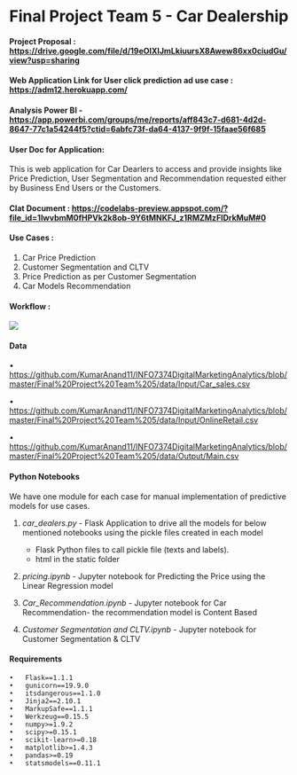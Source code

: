 # Final Project Team 5 - Car Dealership

#### Project Proposal : https://drive.google.com/file/d/19eOIXlJmLkiuursX8Awew86xx0ciudGu/view?usp=sharing

#### Web Application Link for User click prediction ad use case : https://adm12.herokuapp.com/

#### Analysis Power BI - https://app.powerbi.com/groups/me/reports/aff843c7-d681-4d2d-8647-77c1a54244f5?ctid=6abfc73f-da64-4137-9f9f-15faae56f685

#### User Doc for Application:

This is web application for Car Dearlers to access and provide insights like Price Prediction, User Segmentation and Recommendation requested either by Business End Users or the Customers.

#### Clat Document : https://codelabs-preview.appspot.com/?file_id=1IwvbmM0fHPVk2k8ob-9Y6tMNKFJ_z1RMZMzFlDrkMuM#0

#### Use Cases :
 1. Car Price Prediction
 2. Customer Segmentation and CLTV
 3. Price Prediction as per Customer Segmentation
 4. Car Models Recommendation
 
#### Workflow :

![](https://github.com/KumarAnand11/INFO7374DigitalMarketingAnalytics/blob/master/Final%20Project%20Team%205/static/images/workflow.JPG)

#### Data 

• https://github.com/KumarAnand11/INFO7374DigitalMarketingAnalytics/blob/master/Final%20Project%20Team%205/data/Input/Car_sales.csv

• https://github.com/KumarAnand11/INFO7374DigitalMarketingAnalytics/blob/master/Final%20Project%20Team%205/data/Input/OnlineRetail.csv

• https://github.com/KumarAnand11/INFO7374DigitalMarketingAnalytics/blob/master/Final%20Project%20Team%205/data/Output/Main.csv


#### Python Notebooks

We have one module for each case for manual implementation of predictive models for use cases.


1.  *car_dealers.py* - Flask Application to drive all the models for below mentioned notebooks using the pickle files created in each model
    +   Flask Python files to call pickle file (texts and labels).
    +   html in the static folder

2.  *pricing.ipynb* - Jupyter notebook for Predicting the Price using the Linear Regression model
    
3.  *Car_Recommendation.ipynb* - Jupyter notebook for Car Recommendation- the recommendation model is Content Based

4.  *Customer Segmentation and CLTV.ipynb* - Jupyter notebook for Customer Segmentation & CLTV

#### Requirements

	•   Flask==1.1.1
	•   gunicorn==19.9.0
	•   itsdangerous==1.1.0
	•   Jinja2==2.10.1
	•   MarkupSafe==1.1.1
	•   Werkzeug==0.15.5
	•   numpy>=1.9.2
	•   scipy>=0.15.1
	•   scikit-learn>=0.18
	•   matplotlib>=1.4.3
	•   pandas>=0.19
	•   statsmodels==0.11.1


